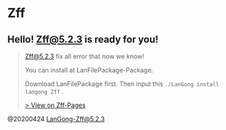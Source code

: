 # Zff

## Hello! Zff@5.2.3 is ready for you!

> 
> Zff@5.2.3 fix all error that now we know!
> 
> You can install at LanFilePackage-Package.
> 
> Download LanFilePackage first. Then input this `./LanGong install langong Zff` .
> 
> [ > View on Zff-Pages ](/Zff/)

@20200424 LanGong-Zff@5.2.3
